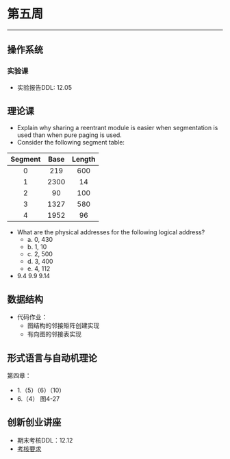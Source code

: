 # 第五周  
---  
## 操作系统  
### 实验课  
- 实验报告DDL: 12.05  

## 理论课  
- Explain why sharing a reentrant module is easier when segmentation is used than when pure paging is used.  
- Consider the following segment table:  
  
|Segment|Base|Length|  
|:---:|:---:|:---:|  
|0|219|600|  
|1|2300|14|  
|2|90|100|  
|3|1327|580|  
|4|1952|96|  

- What are the physical addresses for the following logical address?  
	- a. 0, 430  
	- b. 1, 10  
	- c. 2, 500  
	- d. 3, 400  
	- e. 4, 112  
- 9.4 9.9 9.14  

## 数据结构  
- 代码作业：  
	- 图结构的邻接矩阵创建实现  
	- 有向图的邻接表实现  
	
## 形式语言与自动机理论  
第四章：  
- 1.（5）（6）（10）  
- 6.（4） 图4-27  

## 创新创业讲座  
- 期末考核DDL：12.12  
- [考核要求](/Notice/Innovation.md)  